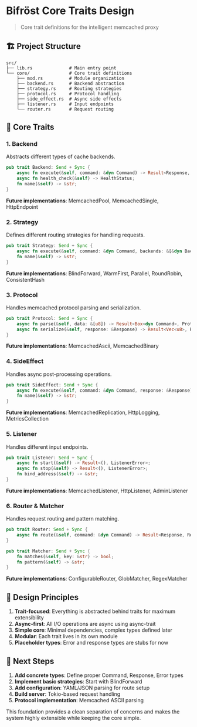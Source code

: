 # Bifröst Core Traits Design

> Core trait definitions for the intelligent memcached proxy

## 🏗️ Project Structure

```
src/
├── lib.rs              # Main entry point
└── core/               # Core trait definitions
    ├── mod.rs          # Module organization
    ├── backend.rs      # Backend abstraction
    ├── strategy.rs     # Routing strategies
    ├── protocol.rs     # Protocol handling
    ├── side_effect.rs  # Async side effects
    ├── listener.rs     # Input endpoints
    └── router.rs       # Request routing
```

## 📐 Core Traits

### 1. Backend
Abstracts different types of cache backends.
```rust
pub trait Backend: Send + Sync {
    async fn execute(&self, command: &dyn Command) -> Result<Response, BackendError>;
    async fn health_check(&self) -> HealthStatus;
    fn name(&self) -> &str;
}
```

**Future implementations**: MemcachedPool, MemcachedSingle, HttpEndpoint

### 2. Strategy
Defines different routing strategies for handling requests.
```rust
pub trait Strategy: Send + Sync {
    async fn execute(&self, command: &dyn Command, backends: &[&dyn Backend]) -> Result<StrategyResult, StrategyError>;
    fn name(&self) -> &str;
}
```

**Future implementations**: BlindForward, WarmFirst, Parallel, RoundRobin, ConsistentHash

### 3. Protocol
Handles memcached protocol parsing and serialization.
```rust
pub trait Protocol: Send + Sync {
    async fn parse(&self, data: &[u8]) -> Result<Box<dyn Command>, ProtocolError>;
    async fn serialize(&self, response: &Response) -> Result<Vec<u8>, ProtocolError>;
}
```

**Future implementations**: MemcachedAscii, MemcachedBinary

### 4. SideEffect
Handles async post-processing operations.
```rust
pub trait SideEffect: Send + Sync {
    async fn execute(&self, command: &dyn Command, response: &Response) -> Result<(), SideEffectError>;
    fn name(&self) -> &str;
}
```

**Future implementations**: MemcachedReplication, HttpLogging, MetricsCollection

### 5. Listener
Handles different input endpoints.
```rust
pub trait Listener: Send + Sync {
    async fn start(&self) -> Result<(), ListenerError>;
    async fn stop(&self) -> Result<(), ListenerError>;
    fn bind_address(&self) -> &str;
}
```

**Future implementations**: MemcachedListener, HttpListener, AdminListener

### 6. Router & Matcher
Handles request routing and pattern matching.
```rust
pub trait Router: Send + Sync {
    async fn route(&self, command: &dyn Command) -> Result<Response, RouterError>;
}

pub trait Matcher: Send + Sync {
    fn matches(&self, key: &str) -> bool;
    fn pattern(&self) -> &str;
}
```

**Future implementations**: ConfigurableRouter, GlobMatcher, RegexMatcher

## 🎯 Design Principles

1. **Trait-focused**: Everything is abstracted behind traits for maximum extensibility
2. **Async-first**: All I/O operations are async using async-trait
3. **Simple core**: Minimal dependencies, complex types defined later
4. **Modular**: Each trait lives in its own module
5. **Placeholder types**: Error and response types are stubs for now

## 🚀 Next Steps

1. **Add concrete types**: Define proper Command, Response, Error types
2. **Implement basic strategies**: Start with BlindForward
3. **Add configuration**: YAML/JSON parsing for route setup
4. **Build server**: Tokio-based request handling
5. **Protocol implementation**: Memcached ASCII parsing

This foundation provides a clean separation of concerns and makes the system highly extensible while keeping the core simple.